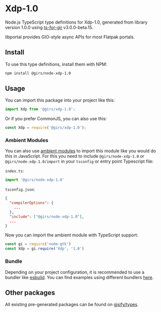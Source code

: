 
# Xdp-1.0

Node.js TypeScript type definitions for Xdp-1.0, generated from library version 1.0.0 using [ts-for-gir](https://github.com/gjsify/ts-for-gir) v3.0.0-beta.15.

libportal provides GIO-style async APIs for most Flatpak portals.

## Install

To use this type definitions, install them with NPM:
```bash
npm install @girs/node-xdp-1.0
```

## Usage

You can import this package into your project like this:
```ts
import Xdp from '@girs/xdp-1.0';
```

Or if you prefer CommonJS, you can also use this:
```ts
const Xdp = require('@girs/xdp-1.0');
```

### Ambient Modules

You can also use [ambient modules](https://github.com/gjsify/ts-for-gir/tree/main/packages/cli#ambient-modules) to import this module like you would do this in JavaScript.
For this you need to include `@girs/node-xdp-1.0` or `@girs/node-xdp-1.0/import` in your `tsconfig` or entry point Typescript file:

`index.ts`:
```ts
import '@girs/node-xdp-1.0'
```

`tsconfig.json`:
```json
{
  "compilerOptions": {
    ...
  },
  "include": ["@girs/node-xdp-1.0"],
  ...
}
```

Now you can import the ambient module with TypeScript support: 

```ts
const gi = require('node-gtk')
const Xdp = gi.require('Xdp', '1.0')
```



### Bundle

Depending on your project configuration, it is recommended to use a bundler like [esbuild](https://esbuild.github.io/). You can find examples using different bundlers [here](https://github.com/gjsify/ts-for-gir/tree/main/examples).

## Other packages

All existing pre-generated packages can be found on [gjsify/types](https://github.com/gjsify/types).

